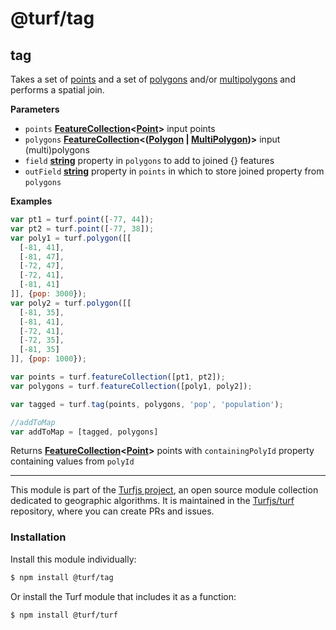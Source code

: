 # @turf/tag

<!-- Generated by documentation.js. Update this documentation by updating the source code. -->

## tag

Takes a set of [points](https://tools.ietf.org/html/rfc7946#section-3.1.2) and a set of [polygons](https://tools.ietf.org/html/rfc7946#section-3.1.6) and/or [multipolygons](https://tools.ietf.org/html/rfc7946#section-3.1.7) and performs a spatial join.

**Parameters**

-   `points` **[FeatureCollection](https://tools.ietf.org/html/rfc7946#section-3.3)&lt;[Point](https://tools.ietf.org/html/rfc7946#section-3.1.2)>** input points
-   `polygons` **[FeatureCollection](https://tools.ietf.org/html/rfc7946#section-3.3)&lt;([Polygon](https://tools.ietf.org/html/rfc7946#section-3.1.6) \| [MultiPolygon](https://tools.ietf.org/html/rfc7946#section-3.1.7))>** input (multi)polygons
-   `field` **[string](https://developer.mozilla.org/docs/Web/JavaScript/Reference/Global_Objects/String)** property in `polygons` to add to joined {<Point>} features
-   `outField` **[string](https://developer.mozilla.org/docs/Web/JavaScript/Reference/Global_Objects/String)** property in `points` in which to store joined property from `polygons`

**Examples**

```javascript
var pt1 = turf.point([-77, 44]);
var pt2 = turf.point([-77, 38]);
var poly1 = turf.polygon([[
  [-81, 41],
  [-81, 47],
  [-72, 47],
  [-72, 41],
  [-81, 41]
]], {pop: 3000});
var poly2 = turf.polygon([[
  [-81, 35],
  [-81, 41],
  [-72, 41],
  [-72, 35],
  [-81, 35]
]], {pop: 1000});

var points = turf.featureCollection([pt1, pt2]);
var polygons = turf.featureCollection([poly1, poly2]);

var tagged = turf.tag(points, polygons, 'pop', 'population');

//addToMap
var addToMap = [tagged, polygons]
```

Returns **[FeatureCollection](https://tools.ietf.org/html/rfc7946#section-3.3)&lt;[Point](https://tools.ietf.org/html/rfc7946#section-3.1.2)>** points with `containingPolyId` property containing values from `polyId`

<!-- This file is automatically generated. Please don't edit it directly:
if you find an error, edit the source file (likely index.js), and re-run
./scripts/generate-readmes in the turf project. -->

---

This module is part of the [Turfjs project](http://turfjs.org/), an open source
module collection dedicated to geographic algorithms. It is maintained in the
[Turfjs/turf](https://github.com/Turfjs/turf) repository, where you can create
PRs and issues.

### Installation

Install this module individually:

```sh
$ npm install @turf/tag
```

Or install the Turf module that includes it as a function:

```sh
$ npm install @turf/turf
```
